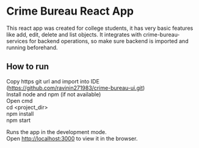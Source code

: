 # Crime Bureau React App

This react app was created for college students, it has very basic features like add, edit, delete and list objects. 
It integrates with crime-bureau-services for backend operations, so make sure backend is imported and running beforehand.

## How to run
Copy https git url and import into IDE (https://github.com/ravinin271983/crime-bureau-ui.git)<br />
Install node and npm (if not available)<br />
Open cmd<br />
cd <project_dir><br />
npm install <br />
npm start<br />

Runs the app in the development mode. <br />
Open [http://localhost:3000](http://localhost:3000) to view it in the browser.<br />
